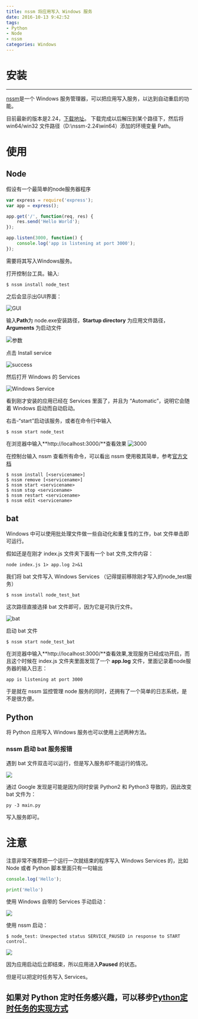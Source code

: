 ```yaml
---
title: nssm 将应用写入 Windows 服务
date: 2016-10-13 9:42:52
tags: 
- Python
- Node
- nssm
categories: Windows
---
```


# 安装 
---

[nssm](http://nssm.cc/)是一个 Windows 服务管理器，可以把应用写入服务，以达到自动重启的功能。

目前最新的版本是2.24，[下载地址](http://nssm.cc/download)。 下载完成以后解压到某个路径下，然后将 win64/win32 文件路径（D:\nssm-2.24\win64）添加的环境变量 Path。
<!-- more -->
# 使用

## Node

假设有一个最简单的node服务器程序

```javascript
var express = require('express');
var app = express();

app.get('/', function(req, res) {
	res.send('Hello World');
});

app.listen(3000, function() {
	console.log('app is listening at port 3000');
});
```
需要将其写入Windows服务。


打开控制台工具。输入:

```
$ nssm install node_test
```
之后会显示出GUI界面：

![GUI](http://i1.piimg.com/567571/bae4d79ec7252de9.png)

输入**Path**为 node.exe安装路径，**Startup directory** 为应用文件路径，**Arguments** 为启动文件

![参数](http://i1.piimg.com/567571/f75d03875221178c.png)

点击 Install service

![success](http://p1.bqimg.com/567571/92475175737060e3.png)

然后打开 Windows 的 Services

![Windows Service](http://p1.bqimg.com/567571/b47f06fe33d04914.png)

看到刚才安装的应用已经在 Services 里面了，并且为 “Automatic”，说明它会随着 Windows 启动而自动启动。

右击-“start”启动该服务，或者在命令行中输入

```
$ nssm start node_test
```

在浏览器中输入**http://localhost:3000/**查看效果
![3000](http://i1.piimg.com/567571/527e0e7fe0357a2e.png)

在控制台输入 nssm 查看所有命令，可以看出 nssm 使用极其简单，参考[官方文档](http://nssm.cc/usage)
```
$ nssm install [<servicename>]
$ nssm remove [<servicename>]
$ nssm start <servicename>
$ nssm stop <servicename>
$ nssm restart <servicename>
$ nssm edit <servicename>
```

## bat

Windows 中可以使用批处理文件做一些自动化和重复性的工作，bat 文件单击即可运行。

假如还是在刚才 index.js 文件夹下面有一个 bat 文件,文件内容：

```
node index.js 1> app.log 2>&1
```

我们将 bat 文件写入 Windows Services （记得提前移除刚才写入的node_test服务）

```
$ nssm install node_test_bat
```
这次路径直接选择 bat 文件即可，因为它是可执行文件。

![bat](http://p1.bpimg.com/567571/13de8c2c5d5396a2.png)

启动 bat 文件

```
$ nssm start node_test_bat
```
在浏览器中输入**http://localhost:3000/**查看效果,发现服务已经成功开启，而且这个时候在 index.js 文件夹里面发现了一个
**app.log** 文件，里面记录着node服务器的输入日志：

```
app is listening at port 3000
```
于是就在 nssm 监控管理 node 服务的同时，还拥有了一个简单的日志系统，是不是很方便。

## Python

将 Python 应用写入 Windows 服务也可以使用上述两种方法。

### nssm 启动 bat 服务报错

遇到 bat 文件双击可以运行，但是写入服务却不能运行的情况。

![](http://p1.bqimg.com/567571/311affdfb01653db.png)

通过 Google 发现是可能是因为同时安装 Python2 和 Python3 导致的，因此改变 bat 文件为：

```
py -3 main.py
```

写入服务即可。


# 注意

注意非常不推荐把一个运行一次就结束的程序写入 Windows Services 的，比如 Node 或者 Python 脚本里面只有一句输出

```javascript
console.log('Hello');
```

```python
print('Hello')
```
使用 Windows 自带的 Services 手动启动：

![](http://p1.bpimg.com/567571/15d4d4abfb4ebb47.png)

使用 nssm 启动：

```
$ node_test: Unexpected status SERVICE_PAUSED in response to START control.
```
![](http://p1.bpimg.com/567571/b2fb46ada936946f.png)

因为应用启动后立即结束，所以应用进入**Paused** 的状态。

但是可以把定时任务写入 Services。

如果对 Python 定时任务感兴趣，可以移步[Python定时任务的实现方式](http://www.lz5z.com/Python%E5%AE%9A%E6%97%B6%E4%BB%BB%E5%8A%A1%E7%9A%84%E5%AE%9E%E7%8E%B0%E6%96%B9%E5%BC%8F/)
---

